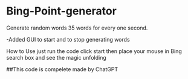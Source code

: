 # Bing-Point-generator
Generate random words 35 words for every one second.

  -Added GUI to start and to stop generating words
  
How to Use
  just run the code click start then place your mouse in Bing search box and see the magic unfolding
  
##This code is compelete made by ChatGPT
